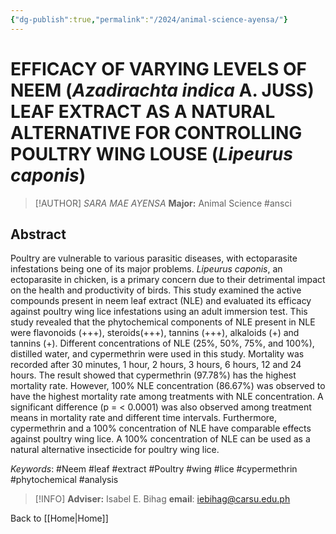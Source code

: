 ```yaml
---
{"dg-publish":true,"permalink":"/2024/animal-science-ayensa/"}
---
```


# EFFICACY OF VARYING LEVELS OF NEEM (***Azadirachta indica*** A. JUSS) LEAF EXTRACT AS A NATURAL ALTERNATIVE FOR CONTROLLING POULTRY WING LOUSE (***Lipeurus caponis***)
> [!AUTHOR] *SARA MAE AYENSA*
> **Major:** Animal Science #ansci 
## Abstract
Poultry are vulnerable to various parasitic diseases, with ectoparasite infestations being one of its major problems. *Lipeurus caponis*, an ectoparasite in chicken, is a primary concern due to their detrimental impact on the health and productivity of birds. This study examined the active compounds present in neem leaf extract (NLE) and evaluated its efficacy against poultry wing lice infestations using an adult immersion test. This study revealed that the phytochemical components of NLE present in NLE were flavonoids (+++), steroids(+++), tannins (+++), alkaloids (+) and tannins (+). Different concentrations of NLE (25%, 50%, 75%, and 100%), distilled water, and cypermethrin were used in this study. Mortality was recorded after 30 minutes, 1 hour, 2 hours, 3 hours, 6 hours, 12 and 24 hours. The result showed that cypermethrin (97.78%) has the highest mortality rate. However, 100% NLE concentration (86.67%) was observed to have the highest mortality rate among treatments with NLE concentration. A significant difference (p = < 0.0001) was also observed among treatment means in mortality rate and different time intervals. Furthermore, cypermethrin and a 100% concentration of NLE have comparable effects against poultry wing lice. A 100% concentration of NLE can be used as a natural alternative insecticide for poultry wing lice.

*Keywords*: #Neem #leaf #extract #Poultry #wing #lice #cypermethrin #phytochemical #analysis

> [!INFO] **Adviser:** Isabel E. Bihag
> **email**: iebihag@carsu.edu.ph

Back to [[Home\|Home]]